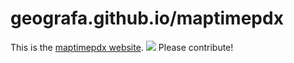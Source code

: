 geografa.github.io/maptimepdx
=================

This is the [maptimepdx website](http://maptimepdx.org). 
![](https://www.dropbox.com/s/wsbdoc83ppolsns/Screenshot%202013-12-30%2011.09.05.png)
Please contribute! 

